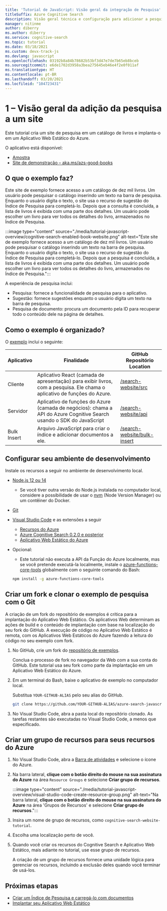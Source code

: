 ```yaml
---
title: 'Tutorial de JavaScript: Visão geral da integração de Pesquisa'
titleSuffix: Azure Cognitive Search
description: Visão geral técnica e configuração para adicionar a pesquisa a um site e implantá-lo em um Aplicativo Web Estático do Azure.
manager: nitinme
author: diberry
ms.author: diberry
ms.service: cognitive-search
ms.topic: tutorial
ms.date: 03/18/2021
ms.custom: devx-track-js
ms.devlang: javascript
ms.openlocfilehash: 03192b8a84b78682b53bf3d47e7de7b65eb8bceb
ms.sourcegitcommit: e6de1702d3958a3bea275645eb46e4f2e0f011af
ms.translationtype: HT
ms.contentlocale: pt-BR
ms.lasthandoff: 03/20/2021
ms.locfileid: "104723431"
---
```

# <a name="1---overview-of-adding-search-to-a-website"></a>1 – Visão geral da adição da pesquisa a um site

Este tutorial cria um site de pesquisa em um catálogo de livros e implanta-o em um Aplicativo Web Estático do Azure. 

O aplicativo está disponível: 
* [Amostra](https://github.com/Azure-Samples/azure-search-javascript-samples/tree/master/search-website)
* [Site de demonstração – aka.ms/azs-good-books](https://aka.ms/azs-good-books)

## <a name="what-does-the-sample-do"></a>O que o exemplo faz? 

Este site de exemplo fornece acesso a um catálogo de dez mil livros. Um usuário pode pesquisar o catálogo inserindo um texto na barra de pesquisa. Enquanto o usuário digita o texto, o site usa o recurso de sugestão do Índice de Pesquisa para completá-lo. Depois que a consulta é concluída, a lista de livros é exibida com uma parte dos detalhes. Um usuário pode escolher um livro para ver todos os detalhes do livro, armazenados no Índice de Pesquisa. 

:::image type="content" source="./media/tutorial-javascript-overview/cognitive-search-enabled-book-website.png" alt-text="Este site de exemplo fornece acesso a um catálogo de dez mil livros. Um usuário pode pesquisar o catálogo inserindo um texto na barra de pesquisa. Enquanto o usuário digita o texto, o site usa o recurso de sugestão do Índice de Pesquisa para completá-lo. Depois que a pesquisa é concluída, a lista de livros é exibida com uma parte dos detalhes. Um usuário pode escolher um livro para ver todos os detalhes do livro, armazenados no Índice de Pesquisa.":::

A experiência de pesquisa inclui: 

* Pesquisa: fornece a funcionalidade de pesquisa para o aplicativo.
* Sugestão: fornece sugestões enquanto o usuário digita um texto na barra de pesquisa.
* Pesquisa de documento: procura um documento pela ID para recuperar todo o conteúdo dele na página de detalhes.

## <a name="how-is-the-sample-organized"></a>Como o exemplo é organizado?

O [exemplo](https://github.com/Azure-Samples/azure-search-javascript-samples/tree/master/search-website) inclui o seguinte:

|Aplicativo|Finalidade|GitHub<br>Repositório<br>Location|
|--|--|--|
|Cliente|Aplicativo React (camada de apresentação) para exibir livros, com a pesquisa. Ele chama o aplicativo de funções do Azure. |[/search-website/src](https://github.com/Azure-Samples/azure-search-javascript-samples/tree/master/search-website/src)|
|Servidor|Aplicativo de funções do Azure (camada de negócios): chama a API do Azure Cognitive Search usando o SDK do JavaScript |[/search-website/api](https://github.com/Azure-Samples/azure-search-javascript-samples/tree/master/search-website/src)|
|Bulk Insert|Arquivo JavaScript para criar o índice e adicionar documentos a ele.|[/search-website/bulk-insert](https://github.com/Azure-Samples/azure-search-javascript-samples/tree/master/search-website/bulk-insert)|

## <a name="set-up-your-development-environment"></a>Configurar seu ambiente de desenvolvimento

Instale os recursos a seguir no ambiente de desenvolvimento local. 

- [Node.js 12 ou 14](https://nodejs.org/en/download)
    - Se você tiver outra versão do Node.js instalada no computador local, considere a possibilidade de usar o [nvm](https://github.com/nvm-sh/nvm) (Node Version Manager) ou um contêiner do Docker.  
- [Git](https://git-scm.com/downloads)
- [Visual Studio Code](https://code.visualstudio.com/) e as extensões a seguir
    - [Recursos do Azure](https://marketplace.visualstudio.com/items?itemName=ms-azuretools.vscode-azureresourcegroups)
    - [Azure Cognitive Search 0.2.0 e posterior](https://marketplace.visualstudio.com/items?itemName=ms-azuretools.vscode-azurecognitivesearch)
    - [Aplicativo Web Estático do Azure](https://marketplace.visualstudio.com/items?itemName=ms-azuretools.vscode-azurestaticwebapps) 
- Opcional:
    - Este tutorial não executa a API da Função do Azure localmente, mas se você pretende executá-la localmente, instale o [azure-functions-core-tools](/azure/azure-functions/functions-run-local?tabs=linux%2Ccsharp%2Cbash) globalmente com o seguinte comando do Bash: 
    
    ```bash
    npm install -g azure-functions-core-tools
    ```

## <a name="fork-and-clone-the-search-sample-with-git"></a>Criar um fork e clonar o exemplo de pesquisa com o Git

A criação de um fork do repositório de exemplos é crítica para a implantação do Aplicativo Web Estático. Os aplicativos Web determinam as ações de build e o conteúdo de implantação com base na localização do seu fork do GitHub. A execução de código no Aplicativo Web Estático é remota, com os Aplicativos Web Estáticos do Azure fazendo a leitura do código no seu exemplo com fork.

1. No GitHub, crie um fork do [repositório de exemplos](https://github.com/Azure-Samples/azure-search-javascript-samples). 

    Conclua o processo de fork no navegador da Web com a sua conta do GitHub. Este tutorial usa seu fork como parte da implantação em um Aplicativo Web Estático do Azure. 

1. Em um terminal do Bash, baixe o aplicativo de exemplo no computador local. 

    Substitua `YOUR-GITHUB-ALIAS` pelo seu alias do GitHub. 

    ```bash
    git clone https://github.com/YOUR-GITHUB-ALIAS/azure-search-javascript-samples
    ```

1. No Visual Studio Code, abra a pasta local do repositório clonado. As tarefas restantes são executadas no Visual Studio Code, a menos que especificado.

## <a name="create-a-resource-group-for-your-azure-resources"></a>Criar um grupo de recursos para seus recursos do Azure

1. No Visual Studio Code, abra a [Barra de atividades](https://code.visualstudio.com/docs/getstarted/userinterface) e selecione o ícone do Azure. 
1. Na barra lateral, **clique com o botão direito do mouse na sua assinatura do Azure** na área `Resource Groups` e selecione **Criar grupo de recursos**.

    :::image type="content" source="./media/tutorial-javascript-overview/visual-studio-code-create-resource-group.png" alt-text="Na barra lateral, **clique com o botão direito do mouse na sua assinatura do Azure** na área 'Grupos de Recursos' e selecione **Criar grupo de recursos**.":::
1. Insira um nome de grupo de recursos, como `cognitive-search-website-tutorial`. 
1. Escolha uma localização perto de você.
1. Quando você criar os recursos do Cognitive Search e Aplicativo Web Estático, mais adiante no tutorial, use esse grupo de recursos. 

    A criação de um grupo de recursos fornece uma unidade lógica para gerenciar os recursos, incluindo a exclusão deles quando você terminar de usá-los.

## <a name="next-steps"></a>Próximas etapas

* [Criar um Índice de Pesquisa e carregá-lo com documentos](tutorial-javascript-create-load-index.md)
* [Implantar seu Aplicativo Web Estático](tutorial-javascript-deploy-static-web-app.md)
